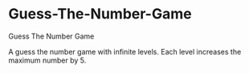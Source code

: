 # Guess-The-Number-Game
Guess The Number Game 

A guess the number game with infinite levels. Each level increases the maximum number by 5. 
